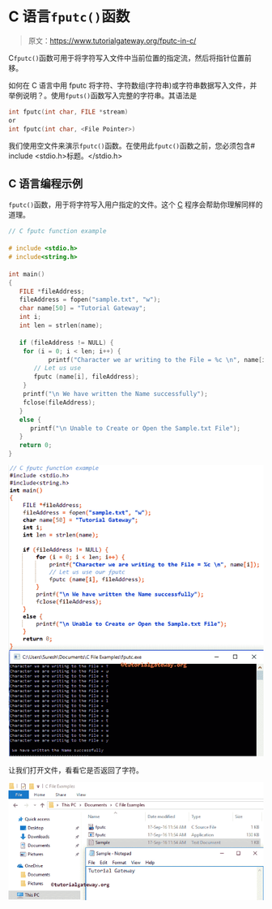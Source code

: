 # C 语言`fputc()`函数

> 原文：<https://www.tutorialgateway.org/fputc-in-c/>

C`fputc()`函数可用于将字符写入文件中当前位置的指定流，然后将指针位置前移。

如何在 C 语言中用 fputc 将字符、字符数组(字符串)或字符串数据写入文件，并举例说明？。使用`fputs()`函数写入完整的字符串。其语法是

```c
int fputc(int char, FILE *stream)
or 
int fputc(int char, <File Pointer>)
```

我们使用空文件来演示`fputc()`函数。在使用此`fputc()`函数之前，您必须包含# include <stdio.h>标题。</stdio.h>

## C 语言编程示例

`fputc()`函数，用于将字符写入用户指定的文件。这个 [C](https://www.tutorialgateway.org/c-programming/) 程序会帮助你理解同样的道理。

```c
// C fputc function example

# include <stdio.h> 
# include<string.h>

int main()
{
   FILE *fileAddress;
   fileAddress = fopen("sample.txt", "w");
   char name[50] = "Tutorial Gateway";
   int i;
   int len = strlen(name);

   if (fileAddress != NULL) {
	for (i = 0; i < len; i++) {
           printf("Character we ar writing to the File = %c \n", name[i]);
	   // Let us use
	   fputc (name[i], fileAddress);
	}
	printf("\n We have written the Name successfully");
	fclose(fileAddress);		
   }
   else {
  	  printf("\n Unable to Create or Open the Sample.txt File");
   }
   return 0;
}
```

![FPUTC in C Programming 3](img/cc6ed32434644eddb0ad40c968e28fd5.png)

让我们打开文件，看看它是否返回了字符。

![FPUTC in C Programming 4](img/2d1cd7a8c6c48533b3ef1255c05b7d14.png)